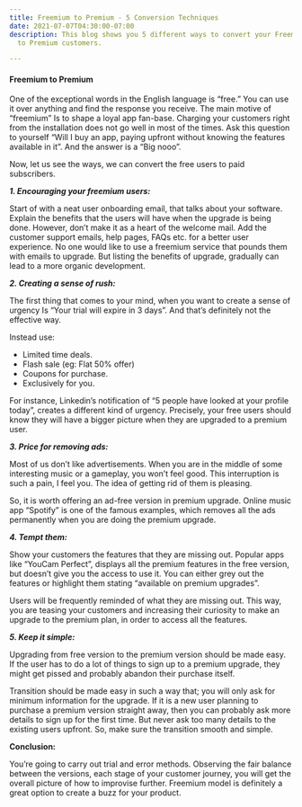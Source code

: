 ```yaml
---
title: Freemium to Premium - 5 Conversion Techniques
date: 2021-07-07T04:30:00-07:00
description: This blog shows you 5 different ways to convert your Freemium customers
  to Premium customers.

---
```

#### **Freemium to Premium**

One of the exceptional words in the English language is “free.” You can use it over anything and find the response you receive. The main motive of “freemium” Is to shape a loyal app fan-base. Charging your customers right from the installation does not go well in most of the times. Ask this question to yourself “Will I buy an app, paying upfront without knowing the features available in it”. And the answer is a “Big nooo”.

Now, let us see the ways, we can convert the free users to paid subscribers.

**_1. Encouraging your freemium users:_**

Start of with a neat user onboarding email, that talks about your software. Explain the benefits that the users will have when the upgrade is being done. However, don’t make it as a heart of the welcome mail. Add the customer support emails, help pages, FAQs etc. for a better user experience. No one would like to use a freemium service that pounds them with emails to upgrade. But listing the benefits of upgrade, gradually can lead to a more organic development.

**_2. Creating a sense of rush:_**

The first thing that comes to your mind, when you want to create a sense of urgency Is “Your trial will expire in 3 days”. And that’s definitely not the effective way.

Instead use:

* Limited time deals.
* Flash sale (eg: Flat 50% offer)
* Coupons for purchase.
* Exclusively for you.

For instance, Linkedin’s notification of “5 people have looked at your profile today”, creates a different kind of urgency. Precisely, your free users should know they will have a bigger picture when they are upgraded to a premium user.

**_3. Price for removing ads:_**

Most of us don’t like advertisements. When you are in the middle of some interesting music or a gameplay, you won’t feel good. This interruption is such a pain, I feel you. The idea of getting rid of them is pleasing.

So, it is worth offering an ad-free version in premium upgrade. Online music app “Spotify” is one of the famous examples, which removes all the ads permanently when you are doing the premium upgrade.

**_4. Tempt them:_**

Show your customers the features that they are missing out. Popular apps like “YouCam Perfect”, displays all the premium features in the free version, but doesn’t give you the access to use it. You can either grey out the features or highlight them stating “available on premium upgrades”.

Users will be frequently reminded of what they are missing out. This way, you are teasing your customers and increasing their curiosity to make an upgrade to the premium plan, in order to access all the features.

**_5. Keep it simple:_**

Upgrading from free version to the premium version should be made easy. If the user has to do a lot of things to sign up to a premium upgrade, they might get pissed and probably abandon their purchase itself.

Transition should be made easy in such a way that; you will only ask for minimum information for the upgrade. If it is a new user planning to purchase a premium version straight away, then you can probably ask more details to sign up for the first time. But never ask too many details to the existing users upfront. So, make sure the transition smooth and simple.

**Conclusion:**

You’re going to carry out trial and error methods. Observing the fair balance between the versions, each stage of your customer journey, you will get the overall picture of how to improvise further. Freemium model is definitely a great option to create a buzz for your product.